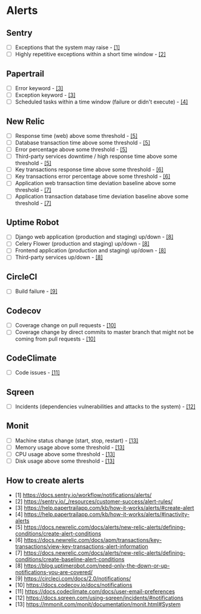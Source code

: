 # Alerts

## Sentry

- [ ] Exceptions that the system may raise - <a href="#alert-1">[1]</a>
- [ ] Highly repetitive exceptions within a short time window - <a href="#alert-2">[2]</a>

## Papertrail

- [ ] Error keyword - <a href="#alert-3">[3]</a>
- [ ] Exception keyword - <a href="#alert-3">[3]</a>
- [ ] Scheduled tasks within a time window (failure or didn't execute) - <a href="#alert-4">[4]</a>

## New Relic

- [ ] Response time (web) above some threshold - <a href="#alert-5">[5]</a>
- [ ] Database transaction time above some threshold - <a href="#alert-5">[5]</a>
- [ ] Error percentage above some threshold - <a href="#alert-5">[5]</a>
- [ ] Third-party services downtime / high response time above some threshold - <a href="#alert-5">[5]</a>
- [ ] Key transactions response time above some threshold - <a href="#alert-6">[6]</a>
- [ ] Key transactions error percentage above some threshold - <a href="#alert-6">[6]</a>
- [ ] Application web transaction time deviation baseline above some threshold - <a href="#alert-7">[7]</a>
- [ ] Application transaction database time deviation baseline above some threshold - <a href="#alert-7">[7]</a>

## Uptime Robot

- [ ] Django web application (production and staging) up/down - <a href="#alert-8">[8]</a>
- [ ] Celery Flower (production and staging) up/down - <a href="#alert-8">[8]</a>
- [ ] Frontend application (production and staging) up/down - <a href="#alert-8">[8]</a>
- [ ] Third-party services up/down - <a href="#alert-8">[8]</a>

## CircleCI

- [ ] Build failure - <a href="#alert-9">[9]</a>

## Codecov

- [ ] Coverage change on pull requests - <a href="#alert-10">[10]</a>
- [ ] Coverage change by direct commits to master branch that might not be coming from pull requests - <a href="#alert-10">[10]</a>

## CodeClimate

- [ ] Code issues - <a href="#alert-11">[11]</a>

## Sqreen

- [ ] Incidents (dependencies vulnerabilities and attacks to the system) - <a href="#alert-12">[12]</a>

## Monit

- [ ] Machine status change (start, stop, restart) - <a href="#alert-13">[13]</a>
- [ ] Memory usage above some threshold - <a href="#alert-13">[13]</a>
- [ ] CPU usage above some threshold - <a href="#alert-13">[13]</a>
- [ ] Disk usage above some threshold - <a href="#alert-13">[13]</a>

## How to create alerts

<ul>
  <li><div id="alert-1">[1] <a href="https://docs.sentry.io/workflow/notifications/alerts/">https://docs.sentry.io/workflow/notifications/alerts/</a></div></li>
  <li><div id="alert-2">[2] <a href="https://sentry.io/_/resources/customer-success/alert-rules/">https://sentry.io/_/resources/customer-success/alert-rules/</a></div></li>
  <li><div id="alert-3">[3] <a href="https://help.papertrailapp.com/kb/how-it-works/alerts/#create-alert">https://help.papertrailapp.com/kb/how-it-works/alerts/#create-alert</a></div></li>
  <li><div id="alert-4">[4] <a href="https://help.papertrailapp.com/kb/how-it-works/alerts/#inactivity-alerts">https://help.papertrailapp.com/kb/how-it-works/alerts/#inactivity-alerts</a></div></li>
  <li><div id="alert-5">[5] <a href="https://docs.newrelic.com/docs/alerts/new-relic-alerts/defining-conditions/create-alert-conditions">https://docs.newrelic.com/docs/alerts/new-relic-alerts/defining-conditions/create-alert-conditions</a></div></li>
  <li><div id="alert-6">[6] <a href="https://docs.newrelic.com/docs/apm/transactions/key-transactions/view-key-transactions-alert-information">https://docs.newrelic.com/docs/apm/transactions/key-transactions/view-key-transactions-alert-information</a></div></li>
  <li><div id="alert-7">[7] <a href="https://docs.newrelic.com/docs/alerts/new-relic-alerts/defining-conditions/create-baseline-alert-conditions">https://docs.newrelic.com/docs/alerts/new-relic-alerts/defining-conditions/create-baseline-alert-conditions</a></div></li>
  <li><div id="alert-8">[8] <a href="https://blog.uptimerobot.com/need-only-the-down-or-up-notifications-you-are-covered/">https://blog.uptimerobot.com/need-only-the-down-or-up-notifications-you-are-covered/</a></div></li>
  <li><div id="alert-9">[9] <a href="https://circleci.com/docs/2.0/notifications/">https://circleci.com/docs/2.0/notifications/</a></div></li>
  <li><div id="alert-10">[10] <a href="https://docs.codecov.io/docs/notifications">https://docs.codecov.io/docs/notifications</a></div></li>
  <li><div id="alert-11">[11] <a href="https://docs.codeclimate.com/docs/user-email-preferences">https://docs.codeclimate.com/docs/user-email-preferences</a></div></li>
  <li><div id="alert-12">[12] <a href="https://docs.sqreen.com/using-sqreen/incidents/#notifications">https://docs.sqreen.com/using-sqreen/incidents/#notifications</a></div></li>
  <li><div id="alert-13">[13] <a href="https://mmonit.com/monit/documentation/monit.html#System">https://mmonit.com/monit/documentation/monit.html#System</a></div></li>
</ul>